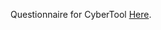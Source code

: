 Questionnaire for CyberTool [Here](https://myerauedu-my.sharepoint.com/:w:/g/personal/webbj31_my_erau_edu/EXLoWcjIgxFKvlrjKOr9SXsBzI7R7u8-hGlHs6mZcBLxMw?e=3PmVyx).
